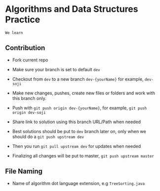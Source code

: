 # Algorithms and Data Structures Practice
`We learn`
## Contribution

- Fork current repo

- Make sure your branch is set to default `dev`

- Checkout from `dev` to a new branch `dev-{yourName}` for example, `dev-soji`

- Make new changes, pushes, create new files or folders and work with this branch only.

- Push with `git push origin dev-{yourName}`, for example, `git push origin dev-soji`

- Share link to solution using this branch URL/Path when needed

- Best solutions should be put to `dev` branch later on, only when we should do a `git push upstream dev`

- Then you run `git pull upstream dev` for updates when needed

- Finalizing all changes will be put to master, `git push upstream master`

## File Naming
- Name of algorithm dot language extension, e.g `TreeSorting.java`